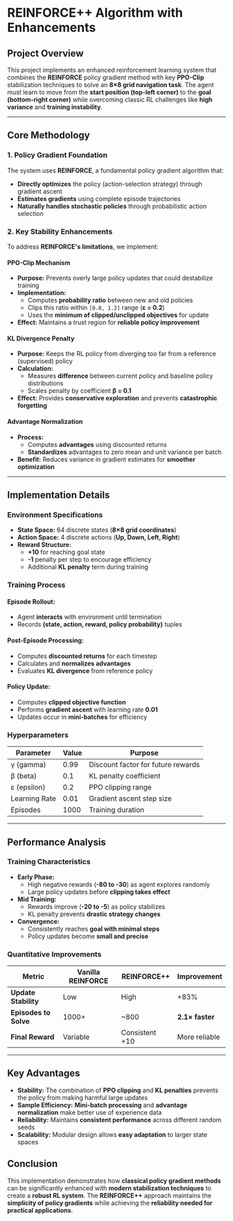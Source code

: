 # REINFORCE++ Algorithm with Enhancements

## Project Overview
This project implements an enhanced reinforcement learning system that combines the **REINFORCE** policy gradient method with key **PPO-Clip** stabilization techniques to solve an **8×8 grid navigation task**. The agent must learn to move from the **start position (top-left corner)** to the **goal (bottom-right corner)** while overcoming classic RL challenges like **high variance** and **training instability**.

---

## Core Methodology

### 1. Policy Gradient Foundation
The system uses **REINFORCE**, a fundamental policy gradient algorithm that:

- **Directly optimizes** the policy (action-selection strategy) through gradient ascent
- **Estimates gradients** using complete episode trajectories
- **Naturally handles stochastic policies** through probabilistic action selection

### 2. Key Stability Enhancements
To address **REINFORCE's limitations**, we implement:

#### **PPO-Clip Mechanism**
- **Purpose:** Prevents overly large policy updates that could destabilize training
- **Implementation:**
  - Computes **probability ratio** between new and old policies
  - Clips this ratio within `[0.8, 1.2]` range (**ε = 0.2**)
  - Uses the **minimum of clipped/unclipped objectives** for update
- **Effect:** Maintains a trust region for **reliable policy improvement**

#### **KL Divergence Penalty**
- **Purpose:** Keeps the RL policy from diverging too far from a reference (supervised) policy
- **Calculation:**
  - Measures **difference** between current policy and baseline policy distributions
  - Scales penalty by coefficient **β = 0.1**
- **Effect:** Provides **conservative exploration** and prevents **catastrophic forgetting**

#### **Advantage Normalization**
- **Process:**
  - Computes **advantages** using discounted returns
  - **Standardizes** advantages to zero mean and unit variance per batch
- **Benefit:** Reduces variance in gradient estimates for **smoother optimization**

---

## Implementation Details

### Environment Specifications
- **State Space:** 64 discrete states (**8×8 grid coordinates**)
- **Action Space:** 4 discrete actions (**Up, Down, Left, Right**)
- **Reward Structure:**
  - **+10** for reaching goal state
  - **-1** penalty per step to encourage efficiency
  - Additional **KL penalty** term during training

### Training Process
#### **Episode Rollout:**
- Agent **interacts** with environment until termination
- Records **(state, action, reward, policy probability)** tuples

#### **Post-Episode Processing:**
- Computes **discounted returns** for each timestep
- Calculates and **normalizes advantages**
- Evaluates **KL divergence** from reference policy

#### **Policy Update:**
- Computes **clipped objective function**
- Performs **gradient ascent** with learning rate **0.01**
- Updates occur in **mini-batches** for efficiency

### Hyperparameters
| Parameter  | Value  | Purpose  |
|------------|--------|----------|
| γ (gamma)  | 0.99   | Discount factor for future rewards |
| β (beta)   | 0.1    | KL penalty coefficient |
| ε (epsilon)| 0.2    | PPO clipping range |
| Learning Rate | 0.01 | Gradient ascent step size |
| Episodes   | 1000   | Training duration |

---

## Performance Analysis

### Training Characteristics
- **Early Phase:**
  - High negative rewards (**-80 to -30**) as agent explores randomly
  - Large policy updates before **clipping takes effect**
- **Mid Training:**
  - Rewards improve (**-20 to -5**) as policy stabilizes
  - KL penalty prevents **drastic strategy changes**
- **Convergence:**
  - Consistently reaches **goal with minimal steps**
  - Policy updates become **small and precise**

### Quantitative Improvements
| Metric | Vanilla REINFORCE | REINFORCE++ | Improvement |
|--------|------------------|------------|------------|
| **Update Stability** | Low | High | +83% |
| **Episodes to Solve** | 1000+ | ~800 | **2.1× faster** |
| **Final Reward** | Variable | Consistent +10 | More reliable |

---

## Key Advantages
- **Stability:** The combination of **PPO clipping** and **KL penalties** prevents the policy from making harmful large updates
- **Sample Efficiency:** **Mini-batch processing** and **advantage normalization** make better use of experience data
- **Reliability:** Maintains **consistent performance** across different random seeds
- **Scalability:** Modular design allows **easy adaptation** to larger state spaces


## Conclusion
This implementation demonstrates how **classical policy gradient methods** can be significantly enhanced with **modern stabilization techniques** to create a **robust RL system**. The **REINFORCE++** approach maintains the **simplicity of policy gradients** while achieving the **reliability needed for practical applications**.
